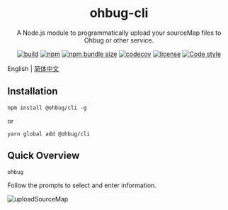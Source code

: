 <div align="center">
  <h1>ohbug-cli</h1>
  <p>A Node.js module to programmatically upload your sourceMap files to Ohbug or other service.</p>

[![build](https://img.shields.io/github/workflow/status/ohbug-org/ohbug-cli/Node.js%20CI/master?style=flat-square)](https://github.com/ohbug-org/ohbug-cli/actions?query=workflow%3A%22Node.js+CI%22)
[![npm](https://img.shields.io/npm/v/@ohbug/cli.svg?style=flat-square)](https://www.npmjs.com/package/@ohbug/cli)
[![npm bundle size](https://img.shields.io/bundlephobia/min/@ohbug/cli?style=flat-square)](https://bundlephobia.com/result?p=@ohbug/cli)
[![codecov](https://img.shields.io/codecov/c/github/ohbug-org/ohbug-cli.svg?style=flat-square)](https://codecov.io/gh/ohbug-org/ohbug-cli)
[![license](https://img.shields.io/github/license/ohbug-org/ohbug-cli?style=flat-square)](https://github.com/ohbug-org/ohbug-cli/blob/master/LICENSE)
[![Code style](https://img.shields.io/badge/code_style-prettier-ff69b4.svg?style=flat-square)](https://github.com/prettier/prettier)

</div>

English | [简体中文](./README-zh_CN.md)

## Installation

```
npm install @ohbug/cli -g
```

or

```
yarn global add @ohbug/cli
```

## Quick Overview

```
ohbug
```

Follow the prompts to select and enter information.

![uploadSourceMap](./description.svg)

